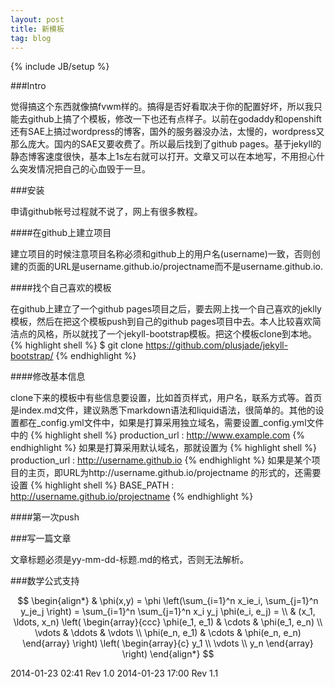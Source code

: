 ```yaml
---
layout: post
title: 新模板
tag: blog 
---
```

{% include JB/setup %}


###Intro

觉得搞这个东西就像搞fvwm样的。搞得是否好看取决于你的配置好坏，所以我只能去github上搞了个模板，修改一下也还有点样子。以前在godaddy和openshift还有SAE上搞过wordpress的博客，国外的服务器没办法，太慢的，wordpress又那么庞大。国内的SAE又要收费了。所以最后找到了github pages。基于jekyll的静态博客速度很快，基本上1s左右就可以打开。文章又可以在本地写，不用担心什么突发情况把自己的心血毁于一旦。

###安装

申请github帐号过程就不说了，网上有很多教程。

####在github上建立项目

建立项目的时候注意项目名称必须和github上的用户名(username)一致，否则创建的页面的URL是username.github.io/projectname而不是username.github.io.

####找个自己喜欢的模板

在github上建立了一个github pages项目之后，要去网上找一个自己喜欢的jeklly模板，然后在把这个模板push到自己的github pages项目中去。本人比较喜欢简洁点的风格，所以就找了一个jekyll-bootstrap模板。把这个模板clone到本地。
{% highlight  shell %}
$ git clone https://github.com/plusjade/jekyll-bootstrap/
{% endhighlight %}


####修改基本信息

clone下来的模板中有些信息要设置，比如首页样式，用户名，联系方式等。首页是index.md文件，建议熟悉下markdown语法和liquid语法，很简单的。其他的设置都在_config.yml文件中，如果是打算采用独立域名，需要设置_config.yml文件中的
{% highlight shell %}
production_url : http://www.example.com
{% endhighlight %}
如果是打算采用默认域名，那就设置为
{% highlight shell %}
production_url : http://username.github.io
{% endhighlight %}
如果是某个项目的主页，即URL为http://username.github.io/projectname 的形式的，还需要设置
{% highlight shell %}
BASE_PATH : http://username.github.io/projectname
{% endhighlight %}

####第一次push


###写一篇文章

文章标题必须是yy-mm-dd-标题.md的格式，否则无法解析。

###数学公式支持

$$
\begin{align*}
  & \phi(x,y) = \phi \left(\sum_{i=1}^n x_ie_i, \sum_{j=1}^n y_je_j \right)
  = \sum_{i=1}^n \sum_{j=1}^n x_i y_j \phi(e_i, e_j) = \\
  & (x_1, \ldots, x_n) \left( \begin{array}{ccc}
      \phi(e_1, e_1) & \cdots & \phi(e_1, e_n) \\
      \vdots & \ddots & \vdots \\
      \phi(e_n, e_1) & \cdots & \phi(e_n, e_n)
    \end{array} \right)
  \left( \begin{array}{c}
      y_1 \\
      \vdots \\
      y_n
    \end{array} \right)
\end{align*}
$$

2014-01-23 02:41 Rev 1.0
2014-01-23 17:00 Rev 1.1
